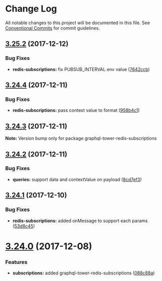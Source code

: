# Change Log

All notable changes to this project will be documented in this file.
See [Conventional Commits](https://conventionalcommits.org) for commit guidelines.

<a name="3.25.2"></a>
## [3.25.2](https://github.com/tmotx/graphql-tower/compare/v3.25.1...v3.25.2) (2017-12-12)


### Bug Fixes

* **redis-subscriptions:** fix PUBSUB_INTERVAL env value ([7642ccb](https://github.com/tmotx/graphql-tower/commit/7642ccb))




<a name="3.24.4"></a>
## [3.24.4](https://github.com/tmotx/graphql-tower/compare/v3.24.3...v3.24.4) (2017-12-11)


### Bug Fixes

* **redis-subscriptions:** pass context value to format ([958b4c1](https://github.com/tmotx/graphql-tower/commit/958b4c1))




<a name="3.24.3"></a>
## [3.24.3](https://github.com/tmotx/graphql-tower/compare/v3.24.2...v3.24.3) (2017-12-11)




**Note:** Version bump only for package graphql-tower-redis-subscriptions

<a name="3.24.2"></a>
## [3.24.2](https://github.com/tmotx/graphql-tower/compare/v3.24.1...v3.24.2) (2017-12-11)


### Bug Fixes

* **queries:** support data and contextValue on payload ([8cd7ef3](https://github.com/tmotx/graphql-tower/commit/8cd7ef3))




<a name="3.24.1"></a>
## [3.24.1](https://github.com/tmotx/graphql-tower/compare/v3.24.0...v3.24.1) (2017-12-10)


### Bug Fixes

* **redis-subscriptions:** added onMessage to support each params ([53d8c45](https://github.com/tmotx/graphql-tower/commit/53d8c45))




<a name="3.24.0"></a>
# [3.24.0](https://github.com/tmotx/graphql-tower/compare/v3.23.2...v3.24.0) (2017-12-08)


### Features

* **subscriptions:** added graphql-tower-redis-subscriptions ([088c88a](https://github.com/tmotx/graphql-tower/commit/088c88a))
